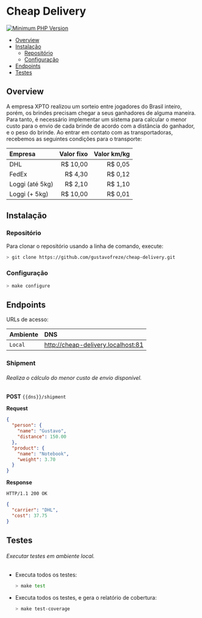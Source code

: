 # Cheap Delivery

[![Minimum PHP Version](https://img.shields.io/badge/php-8.0.6-blue)](https://www.php.net)

* [Overview](#overview)
* [Instalação](#installation)
    - [Repositório](#repository)
    - [Configuração](#settings)
* [Endpoints](#endpoints)
* [Testes](#tests)

<div id="overview"></div> 

## Overview

A empresa XPTO realizou um sorteio entre jogadores do Brasil inteiro, porém, os brindes precisam chegar a seus
ganhadores de alguma maneira. Para tanto, é necessário implementar um sistema para calcular o menor custo para o envio
de cada brinde de acordo com a distância do ganhador, e o peso do brinde. Ao entrar em contato com as transportadoras,
recebemos as seguintes condições para o transporte:

| Empresa         | Valor fixo | Valor km/kg |
|:----------------|-----------:|------------:|
| DHL             |   R$ 10,00 |     R$ 0,05 |
| FedEx           |    R$ 4,30 |     R$ 0,12 |
| Loggi (até 5kg) |    R$ 2,10 |     R$ 1,10 |
| Loggi (+ 5kg)   |   R$ 10,00 |     R$ 0,01 |

<div id='installation'></div> 

## Instalação

<div id='repository'></div> 

### Repositório

Para clonar o repositório usando a linha de comando, execute:

```bash
> git clone https://github.com/gustavofreze/cheap-delivery.git
```

<div id='settings'></div> 

### Configuração

```bash
> make configure
```

<div id='endpoints'></div> 

## Endpoints

URLs de acesso:

| Ambiente | DNS                                | 
|:---------|:-----------------------------------|
| `Local`  | http://cheap-delivery.localhost:81 |

<div id="tests"></div> 

### Shipment

###### Realiza o cálculo do menor custo de envio disponível.

**POST** `{{dns}}/shipment`

**Request**

```json
{
  "person": {
    "name": "Gustavo",
    "distance": 150.00
  },
  "product": {
    "name": "Notebook",
    "weight": 3.70
  }
}
```

**Response**

```
HTTP/1.1 200 OK
```

```json
{
  "carrier": "DHL",
  "cost": 37.75
}
```

## Testes

###### Executar testes em ambiente local.

- Executa todos os testes:

  ```bash
  > make test
  ```

- Executa todos os testes, e gera o relatório de cobertura:

  ```bash
  > make test-coverage
  ```
